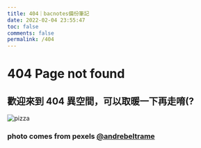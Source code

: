 ```yaml
---
title: 404｜bacnotes備份筆記
date: 2022-02-04 23:55:47
toc: false
comments: false
permalink: /404
---
```


# 404 Page not found

## 歡迎來到 404 異空間，可以取暖一下再走唷(?

<img src="https://images.pexels.com/photos/1878346/pexels-photo-1878346.jpeg?auto=compress&cs=tinysrgb&h=375&w=630" alt="pizza">

### photo comes from pexels [@andrebeltrame](https://www.pexels.com/zh-tw/@andrebeltrame "@andrebeltrame")
